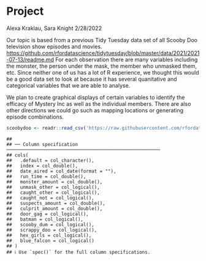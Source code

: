 Project
================
Alexa Kraklau, Sara Knight
2/28/2022

Our topic is based from a previous Tidy Tuesday data set of all Scooby
Doo television show episodes and movies.
<https://github.com/rfordatascience/tidytuesday/blob/master/data/2021/2021-07-13/readme.md>
For each observation there are many variables including the monster, the
person under the mask, the member who unmasked them, etc. Since neither
one of us has a lot of R experience, we thought this would be a good
data set to look at because it has several quanitative and categorical
variables that we are able to analyse.

We plan to create graphical displays of certain variables to identify
the efficacy of Mystery Inc as well as the individual members. There are
also other directions we could go such as mapping locations or
generating episode combinations.

``` r
scoobydoo <- readr::read_csv('https://raw.githubusercontent.com/rfordatascience/tidytuesday/master/data/2021/2021-07-13/scoobydoo.csv')
```

    ## 
    ## ── Column specification ────────────────────────────────────────────────────────
    ## cols(
    ##   .default = col_character(),
    ##   index = col_double(),
    ##   date_aired = col_date(format = ""),
    ##   run_time = col_double(),
    ##   monster_amount = col_double(),
    ##   unmask_other = col_logical(),
    ##   caught_other = col_logical(),
    ##   caught_not = col_logical(),
    ##   suspects_amount = col_double(),
    ##   culprit_amount = col_double(),
    ##   door_gag = col_logical(),
    ##   batman = col_logical(),
    ##   scooby_dum = col_logical(),
    ##   scrappy_doo = col_logical(),
    ##   hex_girls = col_logical(),
    ##   blue_falcon = col_logical()
    ## )
    ## ℹ Use `spec()` for the full column specifications.
